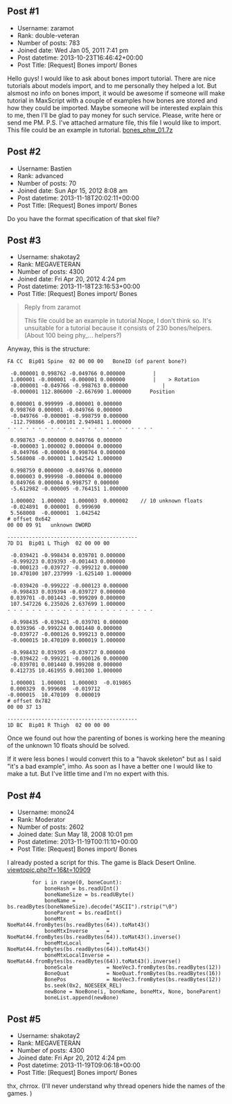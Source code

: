 ## Post #1
- Username: zaramot
- Rank: double-veteran
- Number of posts: 783
- Joined date: Wed Jan 05, 2011 7:41 pm
- Post datetime: 2013-10-23T16:46:42+00:00
- Post Title: [Request] Bones import/ Bones

Hello guys!
I would like to ask about bones import tutorial. There are nice tutorials about models import, and to me personally they helped a lot. But alsmost no info on bones import, it would be awesome if someone will make tutorial in MaxScript with a couple of examples how bones are stored and how they could be imported. Maybe someone will be interested explain this to me, then I'll be glad to pay money for such service. Please, write here or send me PM.
P.S. I've attached armature file, this file I would like to import. This file could be an example in tutorial.
[bones_phw_01.7z](https://xentaxbackup.github.io/file/6727_bones_phw_01.7z)
## Post #2
- Username: Bastien
- Rank: advanced
- Number of posts: 70
- Joined date: Sun Apr 15, 2012 8:08 am
- Post datetime: 2013-11-18T20:02:11+00:00
- Post Title: [Request] Bones import/ Bones

Do you have the format specification of that skel file?
## Post #3
- Username: shakotay2
- Rank: MEGAVETERAN
- Number of posts: 4300
- Joined date: Fri Apr 20, 2012 4:24 pm
- Post datetime: 2013-11-18T23:16:53+00:00
- Post Title: [Request] Bones import/ Bones

> Reply from zaramot
>
> This file could be an example in tutorial.Nope, I don't think so. It's unsuitable for a tutorial because it consists of 230 bones/helpers. (About 100 being phy_... helpers?)

Anyway, this is the structure:

```
FA CC  Bip01 Spine  02 00 00 00   BoneID (of parent bone?)

 -0.000001 0.998762 -0.049766 0.000000 	       |
 1.000001 -0.000001 -0.000001 0.000000 	       |    > Rotation
 -0.000001 -0.049766 -0.998763 0.000000 	      |
 -0.000001 112.806000 -2.667690 1.000000 	  Position

 0.000001 0.999999 -0.000001 0.000000 
 0.998760 0.000001 -0.049766 0.000000 
 -0.049766 -0.000001 -0.998759 0.000000 
 -112.798866 -0.000101 2.949481 1.000000 
- - - - - - - - - - - - - - - - - - - - - - - -

 0.998763 -0.000000 0.049766 0.000000 
 -0.000003 1.000002 0.000004 0.000000 
 -0.049766 -0.000004 0.998764 0.000000 
 5.568008 -0.000001 1.042542 1.000000 

 0.998759 0.000000 -0.049766 0.000000 
 0.000003 0.999998 -0.000004 0.000000 
 0.049766 0.000004 0.998757 0.000000 
 -5.612982 -0.000005 -0.764151 1.000000 

 1.000002  1.000002  1.000003  0.000002    // 10 unknown floats
 -0.024891  0.000001  0.999690  
 5.568008  -0.000001  1.042542  
# offset 0x642 
00 00 09 91   unknown DWORD

------------------------------------------
7D D1  Bip01 L Thigh  02 00 00 00 

 -0.039421 -0.998434 0.039701 0.000000 
 -0.999223 0.039393 -0.001443 0.000000 
 -0.000123 -0.039727 -0.999212 0.000000 
 10.470100 107.237999 -1.625140 1.000000 

 -0.039420 -0.999222 -0.000123 0.000000 
 -0.998433 0.039394 -0.039727 0.000000 
 0.039701 -0.001443 -0.999209 0.000000 
 107.547226 6.235026 2.637699 1.000000 
- - - - - - - - - - - - - - - - - - - - - - - -

 -0.998435 -0.039421 -0.039701 0.000000 
 0.039396 -0.999224 0.001440 0.000000 
 -0.039727 -0.000126 0.999213 0.000000 
 -0.000015 10.470109 0.000019 1.000000 

 -0.998432 0.039395 -0.039727 0.000000 
 -0.039422 -0.999221 -0.000126 0.000000 
 -0.039701 0.001440 0.999208 0.000000 
 0.412735 10.461955 0.001300 1.000000 

 1.000001  1.000001  1.000003  -0.019865
 0.000329  0.999608  -0.019712  
-0.000015  10.470109  0.000019  
# offset 0x782
00 00 37 13 

------------------------------------------
1D BC  Bip01 R Thigh  02 00 00 00 
```
Once we found out how the parenting of bones is working here the meaning of the unknown 10 floats should be solved.

If it were less bones I would convert this to a "havok skeleton" but as I said "it's a bad example", imho.
As soon as I have a better one I would like to make a tut. But I've little time and I'm no expert with this.
## Post #4
- Username: mono24
- Rank: Moderator
- Number of posts: 2602
- Joined date: Sun May 18, 2008 10:01 pm
- Post datetime: 2013-11-19T00:11:10+00:00
- Post Title: [Request] Bones import/ Bones

I already posted a script for this.
The game is Black Desert Online.
[viewtopic.php?f=16&t=10909](http://forum.xentax.com/viewtopic.php?f=16&t=10909)

```
		for i in range(0, boneCount):
			boneHash = bs.readUInt()
			boneNameSize = bs.readUByte()
			boneName = bs.readBytes(boneNameSize).decode("ASCII").rstrip("\0")
			boneParent = bs.readInt()
			boneMtx             = NoeMat44.fromBytes(bs.readBytes(64)).toMat43()
			boneMtxInverse      = NoeMat44.fromBytes(bs.readBytes(64)).toMat43().inverse()
			boneMtxLocal        = NoeMat44.fromBytes(bs.readBytes(64)).toMat43()
			boneMtxLocalInverse = NoeMat44.fromBytes(bs.readBytes(64)).toMat43().inverse()
			boneScale           = NoeVec3.fromBytes(bs.readBytes(12))
			BoneQuat            = NoeQuat.fromBytes(bs.readBytes(16))
			BonePos             = NoeVec3.fromBytes(bs.readBytes(12))
			bs.seek(0x2, NOESEEK_REL)
			newBone = NoeBone(i, boneName, boneMtx, None, boneParent)
			boneList.append(newBone)

```
## Post #5
- Username: shakotay2
- Rank: MEGAVETERAN
- Number of posts: 4300
- Joined date: Fri Apr 20, 2012 4:24 pm
- Post datetime: 2013-11-19T09:06:18+00:00
- Post Title: [Request] Bones import/ Bones

thx, chrrox.
(I'll never understand why thread openers hide the names of the games.  )
